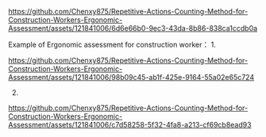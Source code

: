 
https://github.com/Chenxy875/Repetitive-Actions-Counting-Method-for-Construction-Workers-Ergonomic-Assessment/assets/121841006/6d6e66b0-9ec3-43da-8b86-838ca1ccdb0a

Example of Ergonomic assessment for construction worker：
1.




https://github.com/Chenxy875/Repetitive-Actions-Counting-Method-for-Construction-Workers-Ergonomic-Assessment/assets/121841006/98b09c45-ab1f-425e-9164-55a02e65c724





2.


https://github.com/Chenxy875/Repetitive-Actions-Counting-Method-for-Construction-Workers-Ergonomic-Assessment/assets/121841006/c7d58258-5f32-4fa8-a213-cf69cb8ead93






